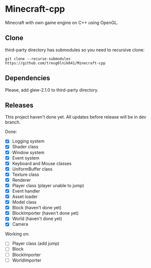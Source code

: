 # Minecraft-cpp
Minecraft with own game engine on C++ using OpenGL.

## Clone
third-party directory has submodules so you need to recursive clone: 
```
git clone --recurse-submodules https://github.com/treug0lnik041/Minecraft-cpp
```

## Dependencies
Please, add glew-2.1.0 to third-party directory.

## Releases
This project haven't done yet. All updates before release will be in dev branch.

Done:
- [x] Logging system
- [x] Shader class
- [x] Window system
- [x] Event system
- [x] Keyboard and Mouse classes
- [x] UniformBuffer class
- [x] Texture class
- [x] Renderer 
- [x] Player class (player unable to jump)
- [x] Event handler
- [x] Asset loader
- [x] Model class
- [x] Block (haven't done yet)
- [x] BlockImporter (haven't done yet)
- [x] World (haven't done yet)
- [x] Camera

Working on:
- [ ] Player class (add jump)
- [ ] Block
- [ ] BlockImporter
- [ ] WorldImporter
